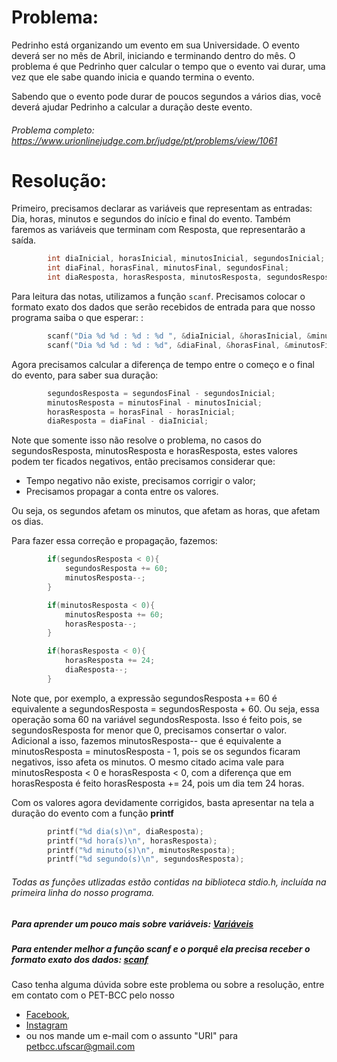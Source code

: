 # Problema:

Pedrinho está organizando um evento em sua Universidade. O evento deverá ser no mês de Abril, iniciando e terminando dentro do mês. O problema é que Pedrinho quer calcular o tempo que o evento vai durar, uma vez que ele sabe quando inicia e quando termina o evento.

Sabendo que o evento pode durar de poucos segundos a vários dias, você deverá ajudar Pedrinho a calcular a duração deste evento.

###### Problema completo: https://www.urionlinejudge.com.br/judge/pt/problems/view/1061

# Resolução:

Primeiro, precisamos declarar as variáveis que representam as entradas: Dia, horas, minutos e segundos do início e final do evento. Também faremos as variáveis que terminam com Resposta, que representarão a saída.

```c
        int diaInicial, horasInicial, minutosInicial, segundosInicial;
        int diaFinal, horasFinal, minutosFinal, segundosFinal;
        int diaResposta, horasResposta, minutosResposta, segundosResposta;
```

Para leitura das notas, utilizamos a função `scanf`. Precisamos colocar o formato exato dos dados que serão recebidos de entrada para que nosso programa saiba o que esperar:
:
```c
        scanf("Dia %d %d : %d : %d ", &diaInicial, &horasInicial, &minutosInicial, &segundosInicial);
        scanf("Dia %d %d : %d : %d", &diaFinal, &horasFinal, &minutosFinal, &segundosFinal);
```

Agora precisamos calcular a diferença de tempo entre o começo e o final do evento, para saber sua duração:
```c
        segundosResposta = segundosFinal - segundosInicial;
        minutosResposta = minutosFinal - minutosInicial;
        horasResposta = horasFinal - horasInicial;
        diaResposta = diaFinal - diaInicial;
```
Note que somente isso não resolve o problema, no casos do segundosResposta, minutosResposta e horasResposta, estes valores podem ter ficados negativos, então precisamos considerar que: 
- Tempo negativo não existe, precisamos corrigir o valor;
- Precisamos propagar a conta entre os valores.

Ou seja, os segundos afetam os minutos, que afetam as horas, que afetam os dias.

Para fazer essa correção e propagação, fazemos:
```c
        if(segundosResposta < 0){
            segundosResposta += 60;
            minutosResposta--;
        }

        if(minutosResposta < 0){
            minutosResposta += 60;
            horasResposta--;
        }

        if(horasResposta < 0){
            horasResposta += 24;
            diaResposta--;
        }
```

Note que, por exemplo, a expressão segundosResposta += 60 é equivalente a segundosResposta = segundosResposta + 60. Ou seja, essa operação soma 60 na variável segundosResposta. Isso é feito pois, se segundosResposta for menor que 0, precisamos consertar o valor. Adicional a isso, fazemos minutosResposta-- que é equivalente a minutosResposta = minutosResposta - 1, pois se os segundos ficaram negativos, isso afeta os minutos. 
O mesmo citado acima vale para minutosResposta < 0 e horasResposta < 0, com a diferença que em horasResposta é feito horasResposta += 24, pois um dia tem 24 horas.

Com os valores agora devidamente corrigidos, basta apresentar na tela a duração do evento com a função **printf**
```c
        printf("%d dia(s)\n", diaResposta);
        printf("%d hora(s)\n", horasResposta);
        printf("%d minuto(s)\n", minutosResposta);
        printf("%d segundo(s)\n", segundosResposta);
```

###### Todas as funções utlizadas estão contidas na biblioteca stdio.h, incluída na primeira linha do nosso programa.

##### Para aprender um pouco mais sobre variáveis: [Variáveis](http://linguagemc.com.br/variaveis-em-linguagem-c/)
##### Para entender melhor a função scanf e o porquê ela precisa receber o formato exato dos dados: [scanf](https://www.tutorialspoint.com/c_standard_library/c_function_scanf.htm)


Caso tenha alguma dúvida sobre este problema ou sobre a resolução, entre em contato com o PET-BCC pelo nosso
* [Facebook](https://www.facebook.com/petbcc/),
* [Instagram](https://www.instagram.com/petbcc.ufscar/)
* ou nos mande um e-mail com o assunto "URI" para  petbcc.ufscar@gmail.com